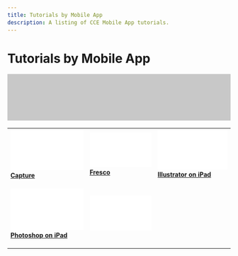 ```yaml
---
title: Tutorials by Mobile App
description: A listing of CCE Mobile App tutorials.
---
```


# Tutorials by Mobile App

![Tutorial Hero Image](../assets/hero_placeholder.png)

<table>
<tr>
 <td>
    <a href="max2020/capture.md">
      <img alt="Capture" src="../assets/Whitespacer.png" />
    </a>
    <div>
    <a href="max2020/capture.md"><strong>Capture</strong></a>
    </div>
    <br>
  </td>
  <td>
    <a href="max2020/fresco.md">
      <img alt="Fresco" src="../assets/Whitespacer.png" />
    </a>
    <div>
    <a href="max2020/fresco.md"><strong>Fresco</strong></a>
    </div>
    <br>
  </td>
  <td>
    <a href="max2020/illustratoripad.md">
      <img alt="Illustrator on iPad" src="../assets/Whitespacer.png" />
    </a>
    <div>
    <a href="max2020/illustratoripad.md"><strong>Illustrator on iPad</strong></a>
    </div>
    <br>
  </td>
</tr>
<tr>
  <td>
    <a href="max2020/photoshopipad.md">
      <img alt="Photoshop on iPad" src="../assets/Whitespacer.png" />
    </a>
    <div>
    <a href="max2020/photoshopipad.md"><strong>Photoshop on iPad</strong></a>
    </div>
    <br>
  </td>
  <td>
    <img alt="Spacer" src="../assets/Whitespacer.png" />
    <div>
    <br>
  </td> 
</tr>  
</table>